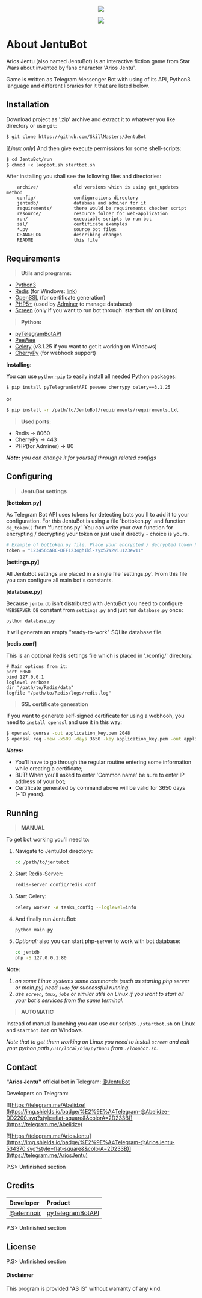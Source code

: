 <p align="center"><img src="https://image.ibb.co/dCZJfk/github.png" /></p>
<p align="center">
<a href="https://telegram.me/JentuBot"><img src="https://img.shields.io/badge/%E2%9E%A4Telegram-@JentuBot-00BC00.svg?style=flat-square&&colorA=2D233B" /></a>
</p>

About JentuBot
==============

Arios Jentu (also named JentuBot) is an interactive fiction game from Star Wars about invented by fans character 'Arios Jentu'.

Game is written as Telegram Messenger Bot with using of its API, Python3 language and different libraries for it that are listed below.

Installation
------------

Download project as '.zip' archive and extract it to whatever you like directory or use `git`:
```sh
$ git clone https://github.com/SkillMasters/JentuBot
```
[*Linux only*] And then give execute permissions for some shell-scripts:
```sh
$ cd JentuBot/run
$ chmod +x loopbot.sh startbot.sh
```

After installing you shall see the following files and directories:

		archive/             old versions which is using get_updates method
		config/              configurations directory
		jentudb/             database and adminer for it
		requirements/        there would be requirements checker script
		resource/            resource folder for web-application
		run/                 executable scripts to run bot
		ssl/                 certificate examples
		*.py                 source bot files
		CHANGELOG            describing changes
		README               this file
	
Requirements
------------

> **Utils and programs:**
* [Python3](https://www.python.org/download/releases/3.0)
* [Redis](https://redis.io) (for Windows: [link](https://github.com/dmajkic/redis/downloads))
* [OpenSSL](https://www.openssl.org) (for certificate generation)
* [PHP5+](https://secure.php.net/downloads.php) (used by [Adminer](https://www.adminer.org) to manage database)
* [Screen](https://www.gnu.org/software/screen) (only if you want to run bot through 'startbot.sh' on Linux)


> **Python:**
* [pyTelegramBotAPI](https://github.com/eternnoir/pyTelegramBotAPI)
* [PeeWee](https://github.com/coleifer/peewee)
* [Celery](https://github.com/celery/celery) (v3.1.25 if you want to get it working on Windows)
* [CherryPy](https://github.com/cherrypy/cherrypy) (for webhook support)

**Installing:**

You can use [`python-pip`](https://pypi.python.org/pypi/pip) to easily install all needed Python packages:

```sh
$ pip install pyTelegramBotAPI peewee cherrypy celery==3.1.25
```
or
```sh
$ pip install -r /path/to/JentuBot/requirements/requirements.txt
```


> **Used ports:**
* Redis -> 8060
* CherryPy -> 443
* PHP(for Adminer) -> 80

***Note:*** *you can change it for yourself through related configs*

Configuring
-----------

> **JentuBot settings**

**[bottoken.py]**

As Telegram Bot API uses tokens for detecting bots you'll to add it to your configuration.
For this JentuBot is using a file 'bottoken.py' and function `de_token()` from 'functions.py'.
You can write your own function for encrypting / decrypting your token or just use it directly - choice is yours.
```python
# Example of bottoken.py file. Place your encrypted / decrypted token here:
token = "123456:ABC-DEF1234ghIkl-zyx57W2v1u123ew11"
```

**[settings.py]**

All JentuBot settings are placed in a single file 'settings.py'.
From this file you can configure all main bot's constants.

**[database.py]**

Because `jentu.db` isn't distributed with JentuBot you need to configure `WEBSERVER_DB` constant from `settings.py` and just run `database.py` once:
```sh
python database.py
```
It will generate an empty "ready-to-work" SQLite database file.

**[redis.conf]**

This is an optional Redis settings file which is placed in './config/' directory.

```
# Main options from it:
port 8060
bind 127.0.0.1
loglevel verbose
dir "/path/to/Redis/data"
logfile "/path/to/Redis/logs/redis.log"
```


> **SSL certificate generation**

If you want to generate self-signed certificate for using a webhooh, you need to `install openssl` and use it in this way:

```sh
$ openssl genrsa -out application_key.pem 2048
$ openssl req -new -x509 -days 3650 -key application_key.pem -out application_cert.pem
```

***Notes:***
* You'll have to go through the regular routine entering some information while creating a certificate;
* BUT! When you'll asked to enter 'Common name' be sure to enter IP address of your bot;
* Certificate generated by command above will be valid for 3650 days (~10 years).

Running
-------

> **MANUAL**

To get bot working you'll need to:
1. Navigate to JentuBot directory:
	```sh
	cd /path/to/jentubot
	```
2. Start Redis-Server:
	```sh
	redis-server config/redis.conf
	```
3. Start Celery:
	```sh
	celery worker -A tasks_config --loglevel=info
	```
4. And finally run JentuBot:
	```sh
	python main.py
	```
5. *Optional:* also you can start php-server to work with bot database:
	```sh
	cd jentdb
	php -S 127.0.0.1:80
	```
**Note:**
1. *on some Linux systems some commands (such as starting php server or main.py) need `sudo` for successfull running.*
2. *use `screen`, `tmux`, `jobs` or similar utils on Linux if you want to start all your bot's services from the same terminal.*


> **AUTOMATIC**

Instead of manual launching you can use our scripts `./startbot.sh` on Linux and `startbot.bat` on Windows.

*Note that to get them working on Linux you need to install `screen` and edit your python path `/usr/local/bin/python3` from `./loopbot.sh`.*

Contact
-------

**"Arios Jentu"** official bot in Telegram: [@JentuBot](https://telegram.me/JentuBot)

Developers on Telegram:

[![https://telegram.me/Abelidze](https://img.shields.io/badge/%E2%9E%A4Telegram-@Abelidze-DD2200.svg?style=flat-square&&colorA=2D233B)](https://telegram.me/Abelidze)

[![https://telegram.me/AriosJentu](https://img.shields.io/badge/%E2%9E%A4Telegram-@AriosJentu-534370.svg?style=flat-square&&colorA=2D233B)](https://telegram.me/AriosJentu)

P.S> Unfinished section

Credits
-------

| Developer | Product |
|:-------------------------------------------|:------------------------------------------------------------------|
| [@eternnoir](https://github.com/eternnoir) | [pyTelegramBotAPI](https://github.com/eternnoir/pyTelegramBotAPI) |

P.S> Unfinished section

License
-------
P.S> Unfinished section

#### Disclaimer

This program is provided "AS IS" without warranty of any kind.
